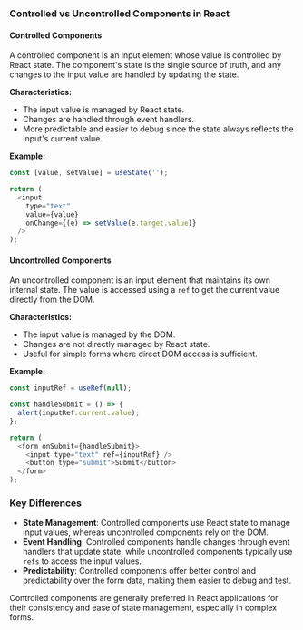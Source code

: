 ### Controlled vs Uncontrolled Components in React

#### Controlled Components

A controlled component is an input element whose value is controlled by React state. The component's state is the single source of truth, and any changes to the input value are handled by updating the state.

**Characteristics:**

- The input value is managed by React state.
- Changes are handled through event handlers.
- More predictable and easier to debug since the state always reflects the input's current value.

**Example:**

```javascript
const [value, setValue] = useState('');

return (
  <input
    type="text"
    value={value}
    onChange={(e) => setValue(e.target.value)}
  />
);
```

#### Uncontrolled Components

An uncontrolled component is an input element that maintains its own internal state. The value is accessed using a `ref` to get the current value directly from the DOM.

**Characteristics:**

- The input value is managed by the DOM.
- Changes are not directly managed by React state.
- Useful for simple forms where direct DOM access is sufficient.

**Example:**

```javascript
const inputRef = useRef(null);

const handleSubmit = () => {
  alert(inputRef.current.value);
};

return (
  <form onSubmit={handleSubmit}>
    <input type="text" ref={inputRef} />
    <button type="submit">Submit</button>
  </form>
);
```

### Key Differences

- **State Management**: Controlled components use React state to manage input values, whereas uncontrolled components rely on the DOM.
- **Event Handling**: Controlled components handle changes through event handlers that update state, while uncontrolled components typically use `refs` to access the input values.
- **Predictability**: Controlled components offer better control and predictability over the form data, making them easier to debug and test.

Controlled components are generally preferred in React applications for their consistency and ease of state management, especially in complex forms.
